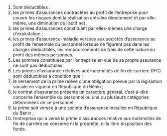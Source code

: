 1) Sont déductibles :
1) les primes d’assurances contractées au profit de l’entreprise pour couvrir les
risques dont la réalisation entraîne directement et par elle-même, une diminution de l’actif net ;
2) les primes d’assurances constituant par elles-mêmes une charge d’exploitation ;
2) les primes d’assurance-maladie versées aux sociétés d’assurance au profit
de l’ensemble du personnel lorsque ne figurent pas dans les charges déductibles, les remboursements de frais de cette nature au profit des mêmes personnes.
2) Les sommes constituées par l’entreprise en vue de sa propre assurance ne sont pas
déductibles.
3) Les  primes  d’assurance  relatives  aux  indemnités  de  fin  de  carrière  (IFC)  sont
déductibles à condition que :
1) le versement de la prime relève d’une obligation prévue par la législation
sociale en vigueur en République du Bénin ;
2) le contrat d’assurance présente un caractère général, c’est-à-dire concerne
l’ensemble du personnel ou une ou plusieurs catégories déterminées de ce personnel ;
3) la prime soit versée à une société d’assurance installée en République du Bénin ;
4) l’entreprise qui a versé la prime d’assurances relative aux indemnités de fin
de carrière ne conserve ni la propriété, ni la libre disposition des fonds.